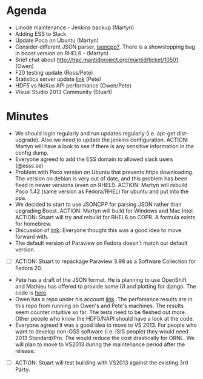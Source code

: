 Agenda
======
* Linode maintenance - Jenkins backup (Martyn)
* Adding ESS to Slack
* Update Poco on Ubuntu (Martyn)
* Consider different JSON parser, [jsoncpp?](https://github.com/open-source-parsers/jsoncpp). There is a showstopping bug in boost version on RHEL6 - (Martyn)
* Brief chat about http://trac.mantidproject.org/mantid/ticket/10501. (Owen)
* F20 testing update (Ross/Pete)
* Statistics server update [link](http://django-mantid.rhcloud.com/) (Pete)
* HDF5 vs NeXus API performance (Owen/Pete)
* Visual Studio 2013 Community (Stuart)

Minutes
=======
 * We should login regularly and run updates regularly (i.e. apt-get dist-upgrade).  Also we need to update the jenkins configuration.  ACTION: Martyn will have a look to see if there is any sensitive information in the config dump.
 * Everyone agreed to add the ESS domain to allowed slack users (@esss.se)
 * Problem with Poco version on Ubuntu that prevents https downloading.  The version on debian is very out of date, and this problem has been fixed in newer versions (even on RHEL!).  ACTION:  Martyn will rebuild Poco 1.42 (same version as Fedora/RHEL) for ubuntu and put into the ppa.
 * We decided to start to use JSONCPP for parsing JSON rather than upgrading Boost.  ACTION: Martyn will build for Windows and Mac Intel.  ACTION: Stuart will try and rebuild for RHEL6 on COPR.  A formula exists for homebrew.
 * Discussion of [link](http://trac.mantidproject.org/mantid/ticket/10501):  Everyone thought this was a good idea to move forward with.
 * The default version of Paraview on Fedora doesn't match our default version.  
  * [ ] ACTION: Stuart to repackage Paraview 3.98 as a Software Collection for Fedora 20.
 * Pete has a draft of the JSON format.  He is planning to use OpenShift and Mathieu has offered to provide some UI and plotting for django.  The code is [here](https://github.com/mantidproject/webapp/).
 * Owen has a repo under his account [link](https://github.com/OwenArnold/hdf5_vs_nexus/).  The perfomance results are in this repo from running on Owen's and Pete's machines.  The results seem counter intuitive so far.  The tests need to be fleshed out more.  Other people who know the HDF5/NAPI should have a look at the code.
 * Everyone agreed it was a good idea to move to VS 2013.  For people who want to develop non-OSS software (i.e. ISIS people) they would need 2013 Standard/Pro.  The would reduce the cost drastically for ORNL.  We will plan to move to VS2013 during the maintenance period after the release.
  * [ ] ACTION: Stuart will test building with VS2013 against the existing 3rd Party.  
 
